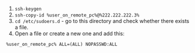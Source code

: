1. `ssh-keygen`
2. `ssh-copy-id %user_on_remote_pc%@%222.222.222.3%`
3. `cd /etc/sudoers.d` - go to this directory and check whether there exists a file.
4. Open a file or create a new one and add this:
```
%user_on_remote_pc% ALL=(ALL) NOPASSWD:ALL
```